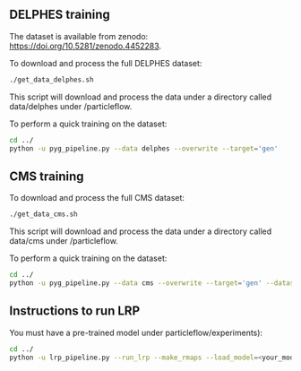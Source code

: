 ## DELPHES training
The dataset is available from zenodo: https://doi.org/10.5281/zenodo.4452283.

To download and process the full DELPHES dataset:
```bash
./get_data_delphes.sh
```

This script will download and process the data under a directory called data/delphes under /particleflow.

To perform a quick training on the dataset:
```bash
cd ../
python -u pyg_pipeline.py --data delphes --overwrite --target='gen'
```

## CMS training

To download and process the full CMS dataset:
```bash
./get_data_cms.sh
```
This script will download and process the data under a directory called data/cms under /particleflow.

To perform a quick training on the dataset:
```bash
cd ../
python -u pyg_pipeline.py --data cms --overwrite --target='gen' --dataset=<path_to_data_cms> --dataset_qcd=<path_to_data_cms>
```

## Instructions to run LRP

You must have a pre-trained model under particleflow/experiments):
```bash
cd ../
python -u lrp_pipeline.py --run_lrp --make_rmaps --load_model=<your_model> --load_epoch=<your_epoch>
```
